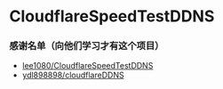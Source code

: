 # CloudflareSpeedTestDDNS


### 感谢名单（向他们学习才有这个项目）
- [lee1080/CloudflareSpeedTestDDNS](https://github.com/lee1080/CloudflareSpeedTestDDNS)
- [ydl898898/cloudflareDDNS](https://github.com/ydl898898/cloudflareDDNS)
